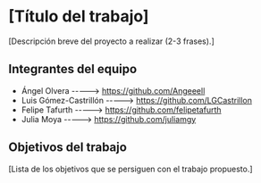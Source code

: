 # [Título del trabajo]

[Descripción breve del proyecto a realizar (2-3 frases).]

## Integrantes del equipo

* Ángel Olvera -----> https://github.com/Angeeell 
* Luis Gómez-Castrillón -----> https://github.com/LGCastrillon  
* Felipe Tafurth -----> https://github.com/felipetafurth
* Julia Moya -----> https://github.com/juliamgy

## Objetivos del trabajo

[Lista de los objetivos que se persiguen con el trabajo propuesto.]
